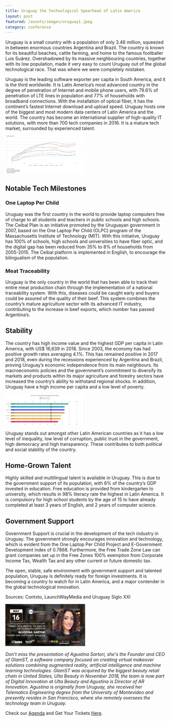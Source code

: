 ```yaml
---
title: Uruguay the Technological Spearhead of Latin America
layout: post
featured: /assets/images/uruguay1.jpeg
category: conference
---
```

<p>
Uruguay is a small country with a population of only 3.46 million, squeezed in between enormous countries Argentina and Brazil. The country is known for its beautiful beaches, cattle farming, and home to the famous footballer Luis Suárez. Overshadowed by its massive neighbouring countries, together with its low population, made it very easy to count Uruguay out of the global technological race. That was where we were completely mistaken. 
</p>

<p>
Uruguay is the leading software exporter per capita in South America, and it is the third worldwide. It is Latin America’s most advanced country in the degree of penetration of Internet and mobile phone users, with 79.6% of penetration of LTE lines in population and 77% of households with broadband connections. With the installation of optical fiber, it has the continent’s fastest Internet download and upload speed. Uruguay hosts one of the biggest and most modern data centers of Latin America and the world. The country has become an international supplier of high-quality IT solutions, with more than 700 tech companies in 2016. It is a mature tech market, surrounded by experienced talent.
</p>

<!--more-->
<p>
<img src="/assets/images/uruguay2.png" width=250 class=left alt="uruguay graph shows strong growth"> 
</p>

<h2>
Notable Tech Milestones
</h2>

<h3>
One Laptop Per Child
</h3>

<p>
Uruguay was the first country in the world to provide laptop computers free of charge to all students and teachers in public schools and high schools. The Ceibal Plan is an initiative promoted by the Uruguayan government in 2007, based on the One Laptop Per Child (OLPC) program of the Massachusetts Institute of Technology (MIT). With this initiative, Uruguay has 100% of schools, high schools and universities to have fiber optic, and the digital gap has been reduced from 35% to 8% of households from 2005-2015. The Ceibal platform is implemented in English, to encourage the bilingualism of the population.
</p>

<h3>
Meat Traceability
</h3>

<p>
Uruguay is the only country in the world that has been able to track their entire meat production chain through the implementation of a national traceability system. With this, diseases could be caught early and buyers could be assured of the quality of their beef. This system combines the country’s mature agriculture sector with its advanced IT industry, contributing to the increase in beef exports, which number has passed Argentina’s. 
</p>

<h2>
Stability
</h2>

<p>
The country has high income value and the highest GDP per capita in Latin America, with US$ 16,639 in 2018. Since 2003, the economy has had positive growth rates averaging 4.1%. This has remained positive in 2017 and 2018, even during the recessions experienced by Argentina and Brazil, proving Uruguay’s economic independence from its main neighbours. Its macroeconomic policies and the government’s commitment to diversify its markets and products within its major agriculture and forestry sectors have increased the country’s ability to withstand regional shocks. In addition, Uruguay have a high income per capita and a low level of poverty.
</p>

<p>
<img src="/assets/images/uruguay3.png" width=250 class=left alt="bar graph shows strong growth"> 
</p>

<p>
Uruguay stands out amongst other Latin American countries as it has a low level of inequality, low level of corruption, public trust in the government, high democracy and high transparency. These contributes to both political and social stability of the country.
</p>

<h2>
Home-Grown Talent
</h2>

<p>
Highly skilled and multilingual talent is available in Uruguay. This is due to the government support of its population, with 6% of the country’s GDP invested in education. Free education is provided from kindergarten to university, which results in 98% literacy rate  the highest in Latin America. It is compulsory for high school students by the age of 15 to have already completed at least 3 years of English, and 2 years of computer science.
</p>

<h2>
Government Support
</h2>

<p>
Government Support is crucial in the development of the tech industry in Uruguay. The government strongly encourages innovation and technology, which is evident from the One Laptop Per Child Project and E-Government Development index of 0.7868. Furthermore, the Free Trade Zone Law can grant companies set up in the Free Zones 100% exemption from Corporate Income Tax, Wealth Tax and any other current or future domestic tax.
</p>
<p>
The open, stable, safe environment with government support and talented population, Uruguay is definitely ready for foreign investments. It is becoming a country to watch for in Latin America, and a major contender in the global technological innovation.
</p>
<p>
Sources: Contxto, LaunchWayMedia and Uruguay Siglo XXI
</p>

<p>
<img src="/assets/images/uruguay4.png" width=250 class=left alt="Come to LatAm Startups Conf 2019 to learn more about Uruguay"> 
</p>
<p>
<em>Don't miss the presentation of Agustina Sartori, she's the Founder and CEO of GlamST, a software company focused on creating virtual makeover solutions combining augmented reality, artificial intelligence and machine learning technologies. GlamST was acquired by the biggest beauty retail chain in United States, Ulta Beauty in November 2018, the team is now part of Digital Innovation at Ulta Beauty and Agustina is Director of AR Innovation. Agustina is originally from Uruguay, she received her Telematics Engineering degree from the University of Montevideo and presently resides in San Francisco, where she remotely oversees the technology team in Uruguay.</em>
</p>

<p>
Check our <a href="https://www.latamstartups.org/assets/pdfs/LatAmStartupsConference_Agenda_2019.pdf">Agenda</a> and Get Your Tickets <a href="https://www.eventbrite.ca/e/latam-startups-conference-60-tickets-53015873906?discount=FINALDEAL2019">Here</a>.
</p>
